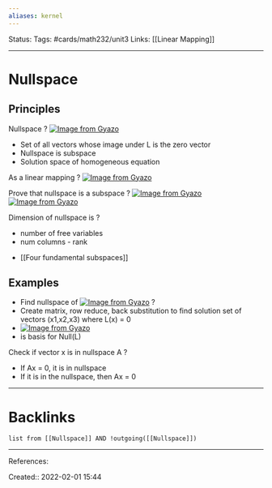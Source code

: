 ```yaml
---
aliases: kernel
---
```

Status:
Tags: #cards/math232/unit3 
Links: [[Linear Mapping]]
___

# Nullspace

## Principles
Nullspace
?
[![Image from Gyazo](https://i.gyazo.com/8cacc8b371863bf8cf220fbec0ef65ef.png)](https://gyazo.com/8cacc8b371863bf8cf220fbec0ef65ef)
- Set of all vectors whose image under L is the zero vector
- Nullspace is subspace
- Solution space of homogeneous equation

As a linear mapping
?
[![Image from Gyazo](https://i.gyazo.com/31869651823773a95aba1180976c7d58.png)](https://gyazo.com/31869651823773a95aba1180976c7d58)

Prove that nullspace is a subspace
?
[![Image from Gyazo](https://i.gyazo.com/00add5e9c4b0e9ac266f7646d4949e73.png)](https://gyazo.com/00add5e9c4b0e9ac266f7646d4949e73)
[![Image from Gyazo](https://i.gyazo.com/1754c4e657b457103ea277a682ab2484.png)](https://gyazo.com/1754c4e657b457103ea277a682ab2484)
<!--SR:!2022-02-17,6,152-->

Dimension of nullspace is
?
- number of free variables
- num columns - rank
<!--SR:!2022-02-21,10,170-->

- [[Four fundamental subspaces]]
## Examples
- Find nullspace of [![Image from Gyazo](https://i.gyazo.com/a4539ebf59136bc2ea86ccd47657711b.png)](https://gyazo.com/a4539ebf59136bc2ea86ccd47657711b)
?
- Create matrix, row reduce, back substitution to find solution set of vectors (x1,x2,x3) where L(x) = 0
- [![Image from Gyazo](https://i.gyazo.com/2b9c3e5e5c33f82ed471c0c835827c20.png)](https://gyazo.com/2b9c3e5e5c33f82ed471c0c835827c20)
- is basis for Null(L)
<!--SR:!2022-03-06,3,132-->

Check if vector x is in nullspace A
?
- If Ax = 0, it is in nullspace
- If it is in the nullspace, then Ax = 0
___
<!--SR:!2022-02-12,1,138-->

# Backlinks
```dataview
list from [[Nullspace]] AND !outgoing([[Nullspace]])
```
___
References:

Created:: 2022-02-01 15:44
